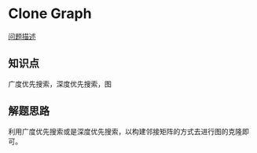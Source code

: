 # Clone Graph

[问题描述](https://leetcode.com/problems/clone-graph/)

## 知识点

广度优先搜索，深度优先搜索，图

## 解题思路

利用广度优先搜索或是深度优先搜索，以构建邻接矩阵的方式去进行图的克隆即可。
